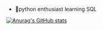 - 👀python enthusiast learning SQL




[![Anurag's GitHub stats](https://github-readme-stats.vercel.app/api?username=SzymonGil&theme=radical&show_icons=true&hide=prs)](https://github.com/anuraghazra/github-readme-stats)
